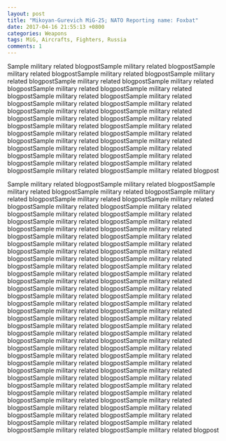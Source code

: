 ```yaml
---
layout: post
title: "Mikoyan-Gurevich MiG-25; NATO Reporting name: Foxbat"
date: 2017-04-16 21:55:13 +0800
categories: Weapons
tags: MiG, Aircrafts, Fighters, Russia
comments: 1
---
```


<p>Sample military related blogpostSample military related blogpostSample military related blogpostSample military related blogpostSample military related blogpostSample military related blogpostSample military related blogpostSample military related blogpostSample military related blogpostSample military related blogpostSample military related blogpostSample military related blogpostSample military related blogpostSample military related blogpostSample military related blogpostSample military related blogpostSample military related blogpostSample military related blogpostSample military related blogpostSample military related blogpostSample military related blogpostSample military related blogpostSample military related blogpostSample military related blogpostSample military related blogpostSample military related blogpostSample military related blogpostSample military related blogpostSample military related blogpostSample military related blogpostSample military related blogpost</p>

<p>Sample military related blogpostSample military related blogpostSample military related blogpostSample military related blogpostSample military related blogpostSample military related blogpostSample military related blogpostSample military related blogpostSample military related blogpostSample military related blogpostSample military related blogpostSample military related blogpostSample military related blogpostSample military related blogpostSample military related blogpostSample military related blogpostSample military related blogpostSample military related blogpostSample military related blogpostSample military related blogpostSample military related blogpostSample military related blogpostSample military related blogpostSample military related blogpostSample military related blogpostSample military related blogpostSample military related blogpostSample military related blogpostSample military related blogpostSample military related blogpostSample military related blogpostSample military related blogpostSample military related blogpostSample military related blogpostSample military related blogpostSample military related blogpostSample military related blogpostSample military related blogpostSample military related blogpostSample military related blogpostSample military related blogpostSample military related blogpostSample military related blogpostSample military related blogpostSample military related blogpostSample military related blogpostSample military related blogpostSample military related blogpostSample military related blogpostSample military related blogpostSample military related blogpostSample military related blogpostSample military related blogpostSample military related blogpostSample military related blogpostSample military related blogpostSample military related blogpostSample military related blogpostSample military related blogpostSample military related blogpostSample military related blogpostSample military related blogpostSample military related blogpostSample military related blogpostSample military related blogpostSample military related blogpostSample military related blogpostSample military related blogpostSample military related blogpost</p>